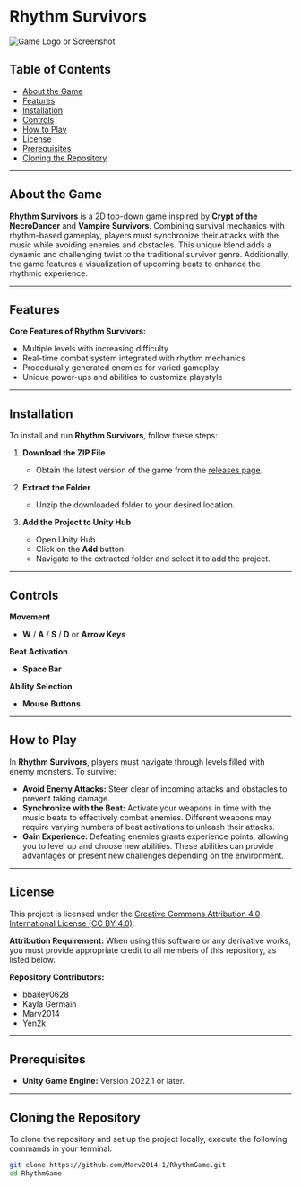 # Rhythm Survivors

![Game Logo or Screenshot](path/to/your/image.png)

## Table of Contents

-   [About the Game](#about-the-game)
-   [Features](#features)
-   [Installation](#installation)
-   [Controls](#controls)
-   [How to Play](#how-to-play)
-   [License](#license)
-   [Prerequisites](#prerequisites)
-   [Cloning the Repository](#cloning-the-repository)

---

## About the Game

**Rhythm Survivors** is a 2D top-down game inspired by **Crypt of the NecroDancer** and **Vampire Survivors**. Combining survival mechanics with rhythm-based gameplay, players must synchronize their attacks with the music while avoiding enemies and obstacles. This unique blend adds a dynamic and challenging twist to the traditional survivor genre. Additionally, the game features a visualization of upcoming beats to enhance the rhythmic experience.

---

## Features

**Core Features of Rhythm Survivors:**

-   Multiple levels with increasing difficulty
-   Real-time combat system integrated with rhythm mechanics
-   Procedurally generated enemies for varied gameplay
-   Unique power-ups and abilities to customize playstyle

---

## Installation

To install and run **Rhythm Survivors**, follow these steps:

1. **Download the ZIP File**

    - Obtain the latest version of the game from the [releases page](https://github.com/Marv2014-1/RhythmGame/releases).

2. **Extract the Folder**

    - Unzip the downloaded folder to your desired location.

3. **Add the Project to Unity Hub**
    - Open Unity Hub.
    - Click on the **Add** button.
    - Navigate to the extracted folder and select it to add the project.

---

## Controls

**Movement**

-   **W** / **A** / **S** / **D** or **Arrow Keys**

**Beat Activation**

-   **Space Bar**

**Ability Selection**

-   **Mouse Buttons**

---

## How to Play

In **Rhythm Survivors**, players must navigate through levels filled with enemy monsters. To survive:

-   **Avoid Enemy Attacks:** Steer clear of incoming attacks and obstacles to prevent taking damage.
-   **Synchronize with the Beat:** Activate your weapons in time with the music beats to effectively combat enemies. Different weapons may require varying numbers of beat activations to unleash their attacks.
-   **Gain Experience:** Defeating enemies grants experience points, allowing you to level up and choose new abilities. These abilities can provide advantages or present new challenges depending on the environment.

---

## License

This project is licensed under the [Creative Commons Attribution 4.0 International License (CC BY 4.0)](https://creativecommons.org/licenses/by/4.0/).

**Attribution Requirement:** When using this software or any derivative works, you must provide appropriate credit to all members of this repository, as listed below.

**Repository Contributors:**

-   bbailey0628
-   Kayla Germain
-   Marv2014
-   Yen2k

---

## Prerequisites

-   **Unity Game Engine:** Version 2022.1 or later.

---

## Cloning the Repository

To clone the repository and set up the project locally, execute the following commands in your terminal:

```bash
git clone https://github.com/Marv2014-1/RhythmGame.git
cd RhythmGame
```
